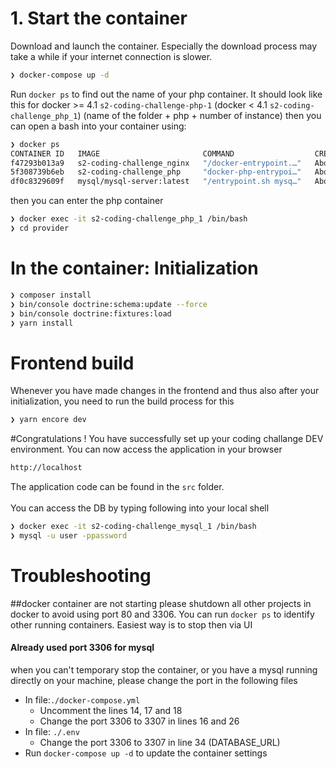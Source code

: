 
# 1. Start the container
Download and launch the container. Especially the download process may take a while if your internet connection is slower.
```bash
❯ docker-compose up -d
```

Run `docker ps` to find out the name of your php container. It should look like this for docker >= 4.1 `s2-coding-challenge-php-1` (docker < 4.1 `s2-coding-challenge_php_1`) (name of the folder + php + number of instance) then you can open a bash into your container using:
```bash
❯ docker ps
CONTAINER ID   IMAGE                       COMMAND                  CREATED              STATUS                        PORTS                                                        NAMES
f47293b013a9   s2-coding-challenge_nginx   "/docker-entrypoint.…"   About a minute ago   Up About a minute             0.0.0.0:80->80/tcp, :::80->80/tcp                            s2-coding-challenge-nginx-1
5f308739b6eb   s2-coding-challenge_php     "docker-php-entrypoi…"   About a minute ago   Up About a minute             9000/tcp                                                     s2-coding-challenge-php-1
df0c8329609f   mysql/mysql-server:latest   "/entrypoint.sh mysq…"   About a minute ago   Up About a minute (healthy)   0.0.0.0:3306->3306/tcp, :::3306->3306/tcp, 33060-33061/tcp   s2-coding-challenge-mysql-1
```
then you can enter the php container
```bash
❯ docker exec -it s2-coding-challenge_php_1 /bin/bash
❯ cd provider
```


# In the container: Initialization
```bash
❯ composer install
❯ bin/console doctrine:schema:update --force
❯ bin/console doctrine:fixtures:load
❯ yarn install
```

# Frontend build
Whenever you have made changes in the frontend and thus also after your initialization, you need to run the build process for this
```bash
❯ yarn encore dev
```

#Congratulations !
You have successfully set up your coding challange DEV environment. You can now access the application in your browser
```bash
http://localhost
```
The application code can be found in the `src` folder. \
\
You can access the DB by typing following into your local shell
```bash
❯ docker exec -it s2-coding-challenge_mysql_1 /bin/bash
❯ mysql -u user -ppassword
```

# Troubleshooting

##docker container are not starting
please shutdown all other projects in docker to avoid using port 80 and 3306. You can run `docker ps` to identify other running containers. Easiest way is to stop then via UI

#### Already used port 3306 for mysql
when you can't temporary stop the container, or you have a mysql running directly on your machine, please change the port in the following files
- In file:`./docker-compose.yml`
    - Uncomment the lines 14, 17 and 18
    - Change the port 3306 to 3307 in lines 16 and 26
- In file: `./.env`
    - Change the port 3306 to 3307 in line 34 (DATABASE_URL)
- Run `docker-compose up -d` to update the container settings
